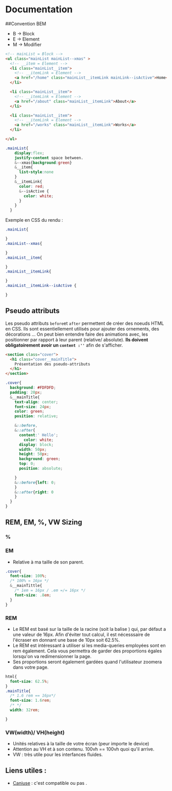 # Documentation

##Convention BEM
* B -> Block
* E -> Element
* M -> Modifier

```html
<!-- mainList = Block -->
<ul class="mainList mainList--xmas" >
  <!-- __item = Element -->
  <li class="mainList__item">
    <!-- __itemLink = Element -->
    <a href="/home" class="mainList__itemLink mainLink--isActive">Home</a>
  </li>

  <li class="mainList__item">
    <!-- __itemLink = Element -->
    <a href="/about" class="mainList__itemLink">About</a>
  </li>

  <li class="mainList__item">
    <!-- __itemLink = Element -->
    <a href="/works" class="mainList__itemLink">Works</a>
  </li>

</ul>
```
```css
.mainList{
    display:flex;
    justify-content space between.
    &--xmas{background:green}
    &__item{
      list-style:none
    }
    &__itemLink{
      color: red;
      &--isActive {
        color: white;
      }
    }  
  }
```
Exemple en CSS du rendu :
```css
.mainList{

}
.mainList--xmas{

}
.mainList__item{

}
.mainList__itemLink{

}
.mainList__itemLink--isActive {

}
```
## Pseudo attributs

Les pseudo attributs `before`et `after` permettent de créer des noeuds HTML en CSS.
Ils sont essentiellement utilisés pour ajouter des ornements, des décorations ... On peut bien entendre faire des animations avec, les positionner par rapport à leur parent (relative/ absolute). **Ils doivent obligatoirement avoir un `content :''`** afin de s'afficher.

```html
<section class="cover">
  <h1 class="cover__mainTitle">
    Présentation des pseudo-attributs
  </h1>
</section>
```

```css
.cover{
  background: #FDFDFD;
  padding: 20px;
  &__mainTitle{
    text-align: center;
    font-size: 24px;
    color: green;
    position: relative;

    &::before,
    &::after{
      content:' Hello';
        color: white;
      display: block;
      width: 50px;
      height: 50px;
      background: green;
      top: 0;
      position: absolute;

    }
    &::before{left: 0;
    }
    &::after{right: 0
    }
  }
}
```


## REM, EM, %, VW Sizing

### %

### EM

* Relative à ma taille de son parent.

```css
.cover{
  font-size: 100%;
  /* 100% = 16px */
  &__mainTittle{
    /* 1em = 16px / .em =/= 16px */
    font-size: .8em;
  }
}
```

### REM

* Le REM est basé sur la taille de la racine (soit la balise <html>) qui, par défaut a une valeur de 16px. Afin d'éviter tout calcul, il est nécesssaire de l'écraser en donnant une base de 10px soit 62.5%.
* Le REM est intéressant à utiliser si les media-queries employées sont en rem également. Cela vous permettra de garder des proportions égales lorsqu'on va redimensionner la page.
* Ses proportions seront également gardées quand l'utilisateur zoomera dans votre page.

```css
html{
  font-size: 62.5%;
}
.mainTitle{
  /* 1.6 rem == 16px*/
  font-size: 1.6rem;
  /* */
  width: 32rem;

}
```
### VW(width)/ VH(height)

* Unités relatives à la taille de votre écran (peur importe le device)
* Attention au VH et à son contenu. 100vh == 100vh quoi qu'il arrive.
* VW : très utile pour les interfances fluides.

## Liens utiles :
* [Caniuse](http://caniuse.com) : c'est compatible ou pas .
